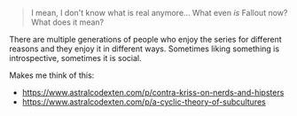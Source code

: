 > I mean, I don't know what is real anymore... What even *is* Fallout now? What does it mean?

There are multiple generations of people who enjoy the series for different reasons and they enjoy it in different ways. Sometimes liking something is introspective, sometimes it is social.

Makes me think of this:

- https://www.astralcodexten.com/p/contra-kriss-on-nerds-and-hipsters
- https://www.astralcodexten.com/p/a-cyclic-theory-of-subcultures
